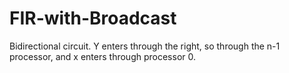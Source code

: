 # FIR-with-Broadcast
Bidirectional circuit. Y enters through the right, so through the n-1 processor, and x enters through processor 0.
